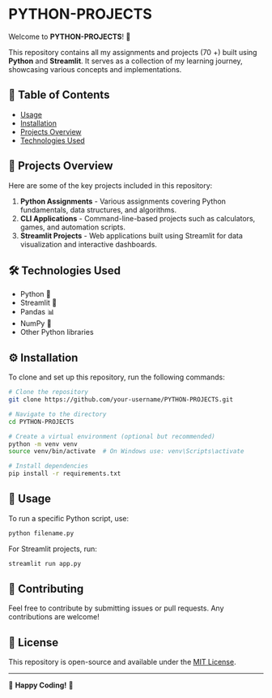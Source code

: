 # PYTHON-PROJECTS

Welcome to **PYTHON-PROJECTS**! 🚀

This repository contains all my assignments and projects (70 +) built using **Python** and **Streamlit**. It serves as a collection of my learning journey, showcasing various concepts and implementations.

## 📌 Table of Contents
- [Usage](#usage)
- [Installation](#installation)
- [Projects Overview](#projects-overview)
- [Technologies Used](#technologies-used)

## 📂 Projects Overview
Here are some of the key projects included in this repository:

1. **Python Assignments** - Various assignments covering Python fundamentals, data structures, and algorithms.
2. **CLI Applications** - Command-line-based projects such as calculators, games, and automation scripts.
3. **Streamlit Projects** - Web applications built using Streamlit for data visualization and interactive dashboards.

## 🛠 Technologies Used
- Python 🐍
- Streamlit 🎈
- Pandas 📊
- NumPy 🔢
- Other Python libraries

## ⚙️ Installation
To clone and set up this repository, run the following commands:

```bash
# Clone the repository
git clone https://github.com/your-username/PYTHON-PROJECTS.git

# Navigate to the directory
cd PYTHON-PROJECTS

# Create a virtual environment (optional but recommended)
python -m venv venv
source venv/bin/activate  # On Windows use: venv\Scripts\activate

# Install dependencies
pip install -r requirements.txt
```

## 🚀 Usage
To run a specific Python script, use:
```bash
python filename.py
```
For Streamlit projects, run:
```bash
streamlit run app.py
```

## 🤝 Contributing
Feel free to contribute by submitting issues or pull requests. Any contributions are welcome!

## 📜 License
This repository is open-source and available under the [MIT License](LICENSE).

---
🎯 **Happy Coding!** 🚀

